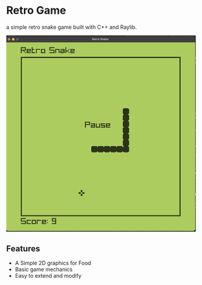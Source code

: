 # Retro Game

a simple retro snake game built with C++ and Raylib.

![Retro Snake Game](./image.png)

## Features

- A Simple 2D graphics for Food
- Basic game mechanics
- Easy to extend and modify
